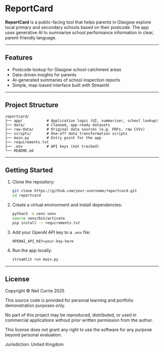# ReportCard

**ReportCard** is a public-facing tool that helps parents in Glasgow explore local primary and secondary schools based on their postcode. The app uses generative AI to summarise school performance information in clear, parent-friendly language.

---

## Features

- Postcode lookup for Glasgow school catchment areas
- Data-driven insights for parents
- AI-generated summaries of school inspection reports
- Simple, map-based interface built with Streamlit


---

## Project Structure

```
reportcard/
├── app/           # Application logic (UI, summariser, school lookup)
├── data/          # Cleaned, app-ready datasets
├── raw-data/      # Original data sources (e.g. PDFs, raw CSVs)
├── scripts/       # One-off data transformation scripts
├── main.py        # Entry point for the app
├── requirements.txt
├── .env           # API keys (not tracked)
└── README.md
```

---

## Getting Started

1. Clone the repository:
    ```bash
    git clone https://github.com/your-username/reportcard.git
    cd reportcard
    ```

2. Create a virtual environment and install dependencies:
    ```bash
    python3 -m venv venv
    source venv/bin/activate
    pip install -r requirements.txt
    ```

3. Add your OpenAI API key to a `.env` file:
    ```
    OPENAI_API_KEY=your-key-here
    ```

4. Run the app locally:
    ```bash
    streamlit run main.py
    ```

---

## License

Copyright © Neil Currie 2025

This source code is provided for personal learning and portfolio demonstration purposes only.

No part of this project may be reproduced, distributed, or used in commercial applications without prior written permission from the author.

This license does not grant any right to use the software for any purpose beyond personal evaluation.

Jurisdiction: United Kingdom
